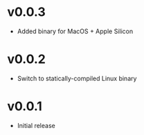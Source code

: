 # v0.0.3

- Added binary for MacOS + Apple Silicon

# v0.0.2

- Switch to statically-compiled Linux binary

# v0.0.1

- Initial release
